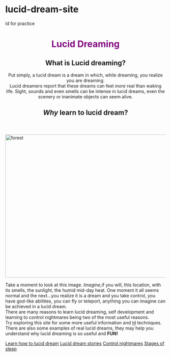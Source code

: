 # lucid-dream-site
ld for practice
<!DOCTYPE html>
<html lang="en" dir="ltr">
  <name=viewport content="width=device-width, initial-scale=1">
<head>
  <title>Lucid Dreaming</title>
  <link rel="stylesheet" type="text/css" href="mystyle.css">
</head>
  
<body>
  <header>
    <h1 style="color: purple;">Lucid Dreaming</h1>
    <h2>What is <b>Lucid dreaming?</b></h2>
    <p>Put simply, a lucid dream is a dream in which, while dreaming, you realize you are dreaming. <br>
      Lucid dreamers report that these dreams can feel <em>more</em> real than waking life. Sight, sounds and even smells can be    intense in lucid dreams, even the scenery or inanimate objects can seem alive.</p>
    <h2><em>Why</em> learn to lucid dream?</h2>
  </header>
    <img src="20190315_131749.jpg" alt="forest" height='450' width='850'>
  <p>Take a moment to look at this image. <em>Imagine</em>,if you will, this location, with its smells, the sunlight, the humid mid-day heat. One moment it all seems normal and the next...you realize it is a dream and you take control, you have god-like abilities, you can fly or teleport, anything you can imagine can be achieved in a lucid dream.<br>
     There are many reasons to learn lucid dreaming, self development and learning to control nightmares being two of the most useful reasons. <br>
  Try exploring this site for some more useful information and <abbr title="lucid dreaming">ld</abbr> techniques. <br> There are also some examples of real lucid dreams, they may help you understand why lucid dreaming is so useful and <b>FUN!</b></p>
      
     

</body>

<footer>
  <div class="navbar">
    <a href="#learn" class="active">Learn how to lucid dream</a>
    <a href="#stories">Lucid dream stories</a>
    <a href="#nightmares">Control nightmares</a>
    <a href="#rem">Stages of sleep</a>
  </div> 
  
</footer>
     
